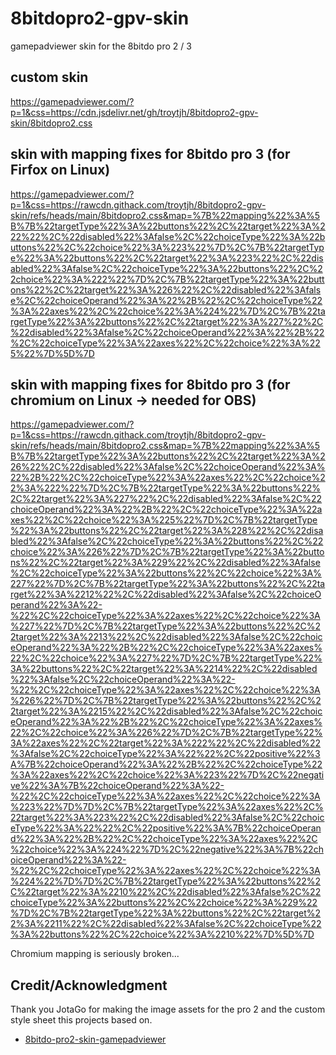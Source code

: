 # 8bitdopro2-gpv-skin
gamepadviewer skin for the 8bitdo pro 2 / 3

## custom skin
https://gamepadviewer.com/?p=1&css=https://cdn.jsdelivr.net/gh/troytjh/8bitdopro2-gpv-skin/8bitdopro2.css

## skin with mapping fixes for 8bitdo pro 3 (for Firfox on Linux)
https://gamepadviewer.com/?p=1&css=https://rawcdn.githack.com/troytjh/8bitdopro2-gpv-skin/refs/heads/main/8bitdopro2.css&map=%7B%22mapping%22%3A%5B%7B%22targetType%22%3A%22buttons%22%2C%22target%22%3A%222%22%2C%22disabled%22%3Afalse%2C%22choiceType%22%3A%22buttons%22%2C%22choice%22%3A%223%22%7D%2C%7B%22targetType%22%3A%22buttons%22%2C%22target%22%3A%223%22%2C%22disabled%22%3Afalse%2C%22choiceType%22%3A%22buttons%22%2C%22choice%22%3A%222%22%7D%2C%7B%22targetType%22%3A%22buttons%22%2C%22target%22%3A%226%22%2C%22disabled%22%3Afalse%2C%22choiceOperand%22%3A%22%2B%22%2C%22choiceType%22%3A%22axes%22%2C%22choice%22%3A%224%22%7D%2C%7B%22targetType%22%3A%22buttons%22%2C%22target%22%3A%227%22%2C%22disabled%22%3Afalse%2C%22choiceOperand%22%3A%22%2B%22%2C%22choiceType%22%3A%22axes%22%2C%22choice%22%3A%225%22%7D%5D%7D

## skin with mapping fixes for 8bitdo pro 3 (for chromium on Linux -> needed for OBS)
https://gamepadviewer.com/?p=1&css=https://rawcdn.githack.com/troytjh/8bitdopro2-gpv-skin/refs/heads/main/8bitdopro2.css&map=%7B%22mapping%22%3A%5B%7B%22targetType%22%3A%22buttons%22%2C%22target%22%3A%226%22%2C%22disabled%22%3Afalse%2C%22choiceOperand%22%3A%22%2B%22%2C%22choiceType%22%3A%22axes%22%2C%22choice%22%3A%222%22%7D%2C%7B%22targetType%22%3A%22buttons%22%2C%22target%22%3A%227%22%2C%22disabled%22%3Afalse%2C%22choiceOperand%22%3A%22%2B%22%2C%22choiceType%22%3A%22axes%22%2C%22choice%22%3A%225%22%7D%2C%7B%22targetType%22%3A%22buttons%22%2C%22target%22%3A%228%22%2C%22disabled%22%3Afalse%2C%22choiceType%22%3A%22buttons%22%2C%22choice%22%3A%226%22%7D%2C%7B%22targetType%22%3A%22buttons%22%2C%22target%22%3A%229%22%2C%22disabled%22%3Afalse%2C%22choiceType%22%3A%22buttons%22%2C%22choice%22%3A%227%22%7D%2C%7B%22targetType%22%3A%22buttons%22%2C%22target%22%3A%2212%22%2C%22disabled%22%3Afalse%2C%22choiceOperand%22%3A%22-%22%2C%22choiceType%22%3A%22axes%22%2C%22choice%22%3A%227%22%7D%2C%7B%22targetType%22%3A%22buttons%22%2C%22target%22%3A%2213%22%2C%22disabled%22%3Afalse%2C%22choiceOperand%22%3A%22%2B%22%2C%22choiceType%22%3A%22axes%22%2C%22choice%22%3A%227%22%7D%2C%7B%22targetType%22%3A%22buttons%22%2C%22target%22%3A%2214%22%2C%22disabled%22%3Afalse%2C%22choiceOperand%22%3A%22-%22%2C%22choiceType%22%3A%22axes%22%2C%22choice%22%3A%226%22%7D%2C%7B%22targetType%22%3A%22buttons%22%2C%22target%22%3A%2215%22%2C%22disabled%22%3Afalse%2C%22choiceOperand%22%3A%22%2B%22%2C%22choiceType%22%3A%22axes%22%2C%22choice%22%3A%226%22%7D%2C%7B%22targetType%22%3A%22axes%22%2C%22target%22%3A%222%22%2C%22disabled%22%3Afalse%2C%22choiceType%22%3A%22%22%2C%22positive%22%3A%7B%22choiceOperand%22%3A%22%2B%22%2C%22choiceType%22%3A%22axes%22%2C%22choice%22%3A%223%22%7D%2C%22negative%22%3A%7B%22choiceOperand%22%3A%22-%22%2C%22choiceType%22%3A%22axes%22%2C%22choice%22%3A%223%22%7D%7D%2C%7B%22targetType%22%3A%22axes%22%2C%22target%22%3A%223%22%2C%22disabled%22%3Afalse%2C%22choiceType%22%3A%22%22%2C%22positive%22%3A%7B%22choiceOperand%22%3A%22%2B%22%2C%22choiceType%22%3A%22axes%22%2C%22choice%22%3A%224%22%7D%2C%22negative%22%3A%7B%22choiceOperand%22%3A%22-%22%2C%22choiceType%22%3A%22axes%22%2C%22choice%22%3A%224%22%7D%7D%2C%7B%22targetType%22%3A%22buttons%22%2C%22target%22%3A%2210%22%2C%22disabled%22%3Afalse%2C%22choiceType%22%3A%22buttons%22%2C%22choice%22%3A%229%22%7D%2C%7B%22targetType%22%3A%22buttons%22%2C%22target%22%3A%2211%22%2C%22disabled%22%3Afalse%2C%22choiceType%22%3A%22buttons%22%2C%22choice%22%3A%2210%22%7D%5D%7D


Chromium mapping is seriously broken...

## Credit/Acknowledgment
Thank you JotaGo for making the image assets for the pro 2 and the custom style sheet this projects based on.
- [8bitdo-pro2-skin-gamepadviewer](https://gist.github.com/JotaGo/84e9c728a259d4b40e9fe969ae1aec00)
